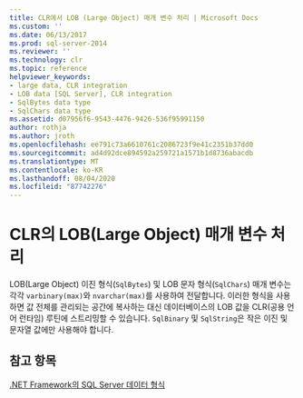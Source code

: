 ```yaml
---
title: CLR에서 LOB (Large Object) 매개 변수 처리 | Microsoft Docs
ms.custom: ''
ms.date: 06/13/2017
ms.prod: sql-server-2014
ms.reviewer: ''
ms.technology: clr
ms.topic: reference
helpviewer_keywords:
- large data, CLR integration
- LOB data [SQL Server], CLR integration
- SqlBytes data type
- SqlChars data type
ms.assetid: d07956f6-9543-4476-9426-536f95991150
author: rothja
ms.author: jroth
ms.openlocfilehash: ee791c73a6610761c2086723f9e41c2351b37dd0
ms.sourcegitcommit: ad4d92dce894592a259721a1571b1d8736abacdb
ms.translationtype: MT
ms.contentlocale: ko-KR
ms.lasthandoff: 08/04/2020
ms.locfileid: "87742276"
---
```

# <a name="handling-large-object-lob-parameters-in-the-clr"></a>CLR의 LOB(Large Object) 매개 변수 처리
  LOB(Large Object) 이진 형식(`SqlBytes`) 및 LOB 문자 형식(`SqlChars`) 매개 변수는 각각 `varbinary(max)`와 `nvarchar(max)`를 사용하여 전달합니다. 이러한 형식을 사용하면 값 전체를 관리되는 공간에 복사하는 대신 데이터베이스의 LOB 값을 CLR(공용 언어 런타임) 루틴에 스트리밍할 수 있습니다. `SqlBinary` 및 `SqlString`은 작은 이진 및 문자열 값에만 사용해야 합니다.  
  
## <a name="see-also"></a>참고 항목  
 [.NET Framework의 SQL Server 데이터 형식](sql-server-data-types-in-the-net-framework.md)  
  
  
